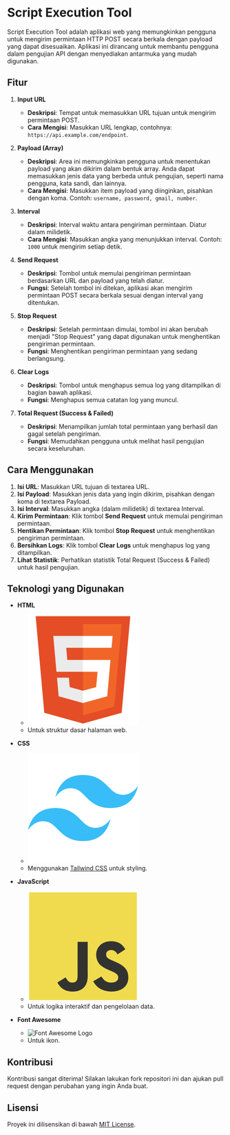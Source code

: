 # Script Execution Tool

Script Execution Tool adalah aplikasi web yang memungkinkan pengguna untuk mengirim permintaan HTTP POST secara berkala dengan payload yang dapat disesuaikan. Aplikasi ini dirancang untuk membantu pengguna dalam pengujian API dengan menyediakan antarmuka yang mudah digunakan.

## Fitur

1. **Input URL**
   - **Deskripsi**: Tempat untuk memasukkan URL tujuan untuk mengirim permintaan POST.
   - **Cara Mengisi**: Masukkan URL lengkap, contohnya: `https://api.example.com/endpoint`.

2. **Payload (Array)**
   - **Deskripsi**: Area ini memungkinkan pengguna untuk menentukan payload yang akan dikirim dalam bentuk array. Anda dapat memasukkan jenis data yang berbeda untuk pengujian, seperti nama pengguna, kata sandi, dan lainnya.
   - **Cara Mengisi**: Masukkan item payload yang diinginkan, pisahkan dengan koma. Contoh: `username, password, gmail, number`.

3. **Interval**
   - **Deskripsi**: Interval waktu antara pengiriman permintaan. Diatur dalam milidetik.
   - **Cara Mengisi**: Masukkan angka yang menunjukkan interval. Contoh: `1000` untuk mengirim setiap detik.

4. **Send Request**
   - **Deskripsi**: Tombol untuk memulai pengiriman permintaan berdasarkan URL dan payload yang telah diatur.
   - **Fungsi**: Setelah tombol ini ditekan, aplikasi akan mengirim permintaan POST secara berkala sesuai dengan interval yang ditentukan.

5. **Stop Request**
   - **Deskripsi**: Setelah permintaan dimulai, tombol ini akan berubah menjadi "Stop Request" yang dapat digunakan untuk menghentikan pengiriman permintaan.
   - **Fungsi**: Menghentikan pengiriman permintaan yang sedang berlangsung.

6. **Clear Logs**
   - **Deskripsi**: Tombol untuk menghapus semua log yang ditampilkan di bagian bawah aplikasi.
   - **Fungsi**: Menghapus semua catatan log yang muncul.

7. **Total Request (Success & Failed)**
   - **Deskripsi**: Menampilkan jumlah total permintaan yang berhasil dan gagal setelah pengiriman.
   - **Fungsi**: Memudahkan pengguna untuk melihat hasil pengujian secara keseluruhan.

## Cara Menggunakan

1. **Isi URL**: Masukkan URL tujuan di textarea URL.
2. **Isi Payload**: Masukkan jenis data yang ingin dikirim, pisahkan dengan koma di textarea Payload.
3. **Isi Interval**: Masukkan angka (dalam milidetik) di textarea Interval.
4. **Kirim Permintaan**: Klik tombol **Send Request** untuk memulai pengiriman permintaan.
5. **Hentikan Permintaan**: Klik tombol **Stop Request** untuk menghentikan pengiriman permintaan.
6. **Bersihkan Logs**: Klik tombol **Clear Logs** untuk menghapus log yang ditampilkan.
7. **Lihat Statistik**: Perhatikan statistik Total Request (Success & Failed) untuk hasil pengujian.

## Teknologi yang Digunakan

- **HTML**
  - ![HTML Logo](https://raw.githubusercontent.com/devicons/devicon/master/icons/html5/html5-original.svg)
  - Untuk struktur dasar halaman web.

- **CSS**
  - ![Tailwind CSS Logo](https://raw.githubusercontent.com/devicons/devicon/master/icons/tailwindcss/tailwindcss-original.svg)
  - Menggunakan [Tailwind CSS](https://tailwindcss.com/) untuk styling.

- **JavaScript**
  - ![JavaScript Logo](https://raw.githubusercontent.com/devicons/devicon/master/icons/javascript/javascript-original.svg)
  - Untuk logika interaktif dan pengelolaan data.

- **Font Awesome**
  - ![Font Awesome Logo](https://raw.githubusercontent.com/devicons/devicon/master/icons/fontawesome/fontawesome-original.svg)
  - Untuk ikon.

## Kontribusi

Kontribusi sangat diterima! Silakan lakukan fork repositori ini dan ajukan pull request dengan perubahan yang ingin Anda buat.

## Lisensi

Proyek ini dilisensikan di bawah [MIT License](LICENSE).
